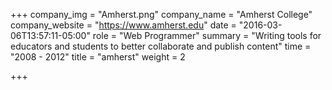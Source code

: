 +++
company_img = "Amherst.png"
company_name = "Amherst College"
company_website = "https://www.amherst.edu"
date = "2016-03-06T13:57:11-05:00"
role = "Web Programmer"
summary = "Writing tools for educators and students to better collaborate and publish content"
time = "2008 - 2012"
title = "amherst"
weight = 2

+++

